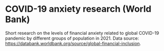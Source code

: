 # COVID-19 anxiety research (World Bank)

Short research on the levels of financial anxiety related to global COVID-19 pandemic by different groups of population in 2021.
Data source: https://databank.worldbank.org/source/global-financial-inclusion.
